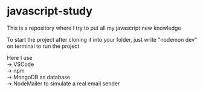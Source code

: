 # javascript-study
This is a repository where I try to put all my javascript new knowledge 

To start the project after cloning it into your folder, just
write "nodemon dev" on terminal to run the project



Here I use <br>
    -> VSCode <br>
    -> npm <br>
    -> MongoDB as database <br>
    -> NodeMailer to simulate a real email sender <br>
    